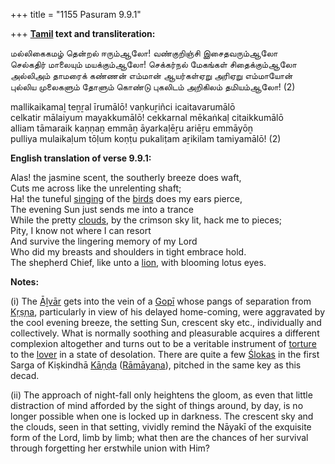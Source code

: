 +++
title = "1155 Pasuram 9.9.1"

+++
**[Tamil](/definition/tamil#history "show Tamil definitions") text and transliteration:**

மல்லிகைகமழ் தென்றல் ஈரும்ஆலோ! வண்குறிஞ்சி இசைதவரும்ஆலோ  
செல்கதிர் மாலையும் மயக்கும்ஆலோ! செக்கர்நல் மேகங்கள் சிதைக்கும்ஆலோ  
அல்லிஅம் தாமரைக் கண்ணன் எம்மான் ஆயர்கள்ஏறு அரிஏறு எம்மாயோன்  
புல்லிய முலைகளும் தோளும் கொண்டு புகலிடம் அறிகிலம் தமியம்ஆலோ! (2)

mallikaikamaḻ teṉṟal īrumālō! vaṇkuṟiñci icaitavarumālō  
celkatir mālaiyum mayakkumālō! cekkarnal mēkaṅkaḷ citaikkumālō  
alliam tāmaraik kaṇṇaṉ emmāṉ āyarkaḷēṟu ariēṟu emmāyōṉ  
pulliya mulaikaḷum tōḷum koṇṭu pukaliṭam aṟikilam tamiyamālō! (2)

**English translation of verse 9.9.1:**

Alas! the jasmine scent, the southerly breeze does waft,  
Cuts me across like the unrelenting shaft;  
Ha! the tuneful [singing](/definition/singing#history "show singing definitions") of the [birds](/definition/bird#history "show birds definitions") does my ears pierce,  
The evening Sun just sends me into a trance  
While the pretty [clouds](/definition/cloud#history "show clouds definitions"), by the crimson sky lit, hack me to pieces;  
Pity, I know not where I can resort  
And survive the lingering memory of my Lord  
Who did my breasts and shoulders in tight embrace hold.  
The shepherd Chief, like unto a [lion](/definition/lion#history "show lion definitions"), with blooming lotus eyes.

**Notes:**

\(i\) The [Āḻvār](/definition/aḻvar#vaishnavism "show Āḻvār definitions") gets into the vein of a [Gopī](/definition/gopi#vaishnavism "show Gopī definitions") whose pangs of separation from [Kṛṣṇa](/definition/krishna#vaishnavism "show Kṛṣṇa definitions"), particularly in view of his delayed home-coming, were aggravated by the cool evening breeze, the setting Sun, crescent sky etc., individually and collectively. What is normally soothing and pleasurable acquires a different complexion altogether and turns out to be a veritable instrument of [torture](/definition/torture#history "show torture definitions") to the [lover](/definition/lover#history "show lover definitions") in a state of desolation. There are quite a few [Ślokas](/definition/sloka#vaishnavism "show Ślokas definitions") in the first Sarga of Kiṣkindhā [Kāṇḍa](/definition/kanda#history "show Kāṇḍa definitions") ([Rāmāyaṇa](/definition/ramayana#vaishnavism "show Rāmāyaṇa definitions")), pitched in the same key as this decad.

\(ii\) The approach of night-fall only heightens the gloom, as even that little distraction of mind afforded by the sight of things around, by day, is no longer possible when one is locked up in darkness. The crescent sky and the clouds, seen in that setting, vividly remind the Nāyakī of the exquisite form of the Lord, limb by limb; what then are the chances of her survival through forgetting her erstwhile union with Him?



